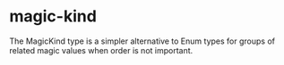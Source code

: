 # magic-kind
The MagicKind type is a simpler alternative to Enum types for groups of related magic values when order is not important.
